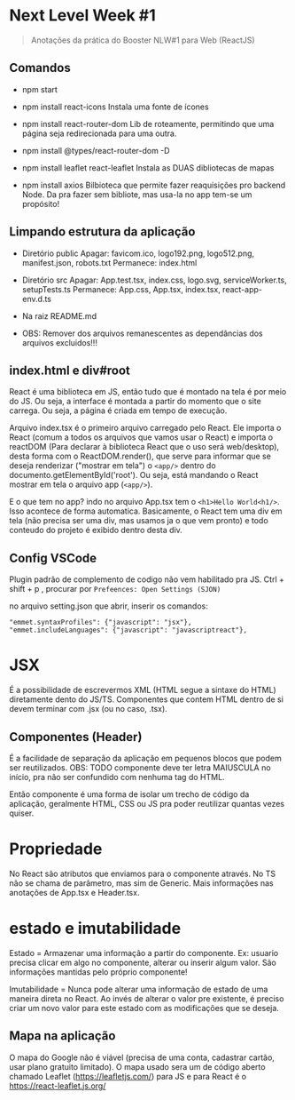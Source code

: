 # Next Level Week #1

> Anotações da prática do Booster NLW#1 para Web (ReactJS)

## Comandos

* npm start

* npm install react-icons
Instala uma fonte de ícones

* npm install react-router-dom
Lib de roteamente, permitindo que uma página seja redirecionada para uma outra.

* npm install @types/react-router-dom -D

* npm install leaflet react-leaflet
Instala as DUAS dibliotecas de mapas

* npm install axios
Bilbioteca que permite fazer reaquisições pro backend Node.
Da pra fazer sem bibliote, mas usa-la no app tem-se um propósito!

## Limpando estrutura da aplicação

* Diretório public
Apagar: favicom.ico, logo192.png, logo512.png, manifest.json, robots.txt
Permanece: index.html

* Diretório src
Apagar: App.test.tsx, index.css, logo.svg, serviceWorker.ts, setupTests.ts
Permanece: App.css, App.tsx, index.tsx, react-app-env.d.ts

* Na raiz
README.md

* OBS: Remover dos arquivos remanescentes as dependâncias dos arquivos excluidos!!!


## index.html e div#root

React é uma biblioteca em JS, então tudo que é montado na tela é por meio do JS. Ou seja, a interface é montada a partir do momento que o site carrega. Ou seja, a página é criada em tempo de execução.

Arquivo index.tsx é o primeiro arquivo carregado pelo React. Ele importa o React (comum a todos os arquivos que vamos usar o React) e importa o reactDOM (Para declarar à biblioteca React que o uso será web/desktop), desta forma com o ReactDOM.render(), que serve para informar que se deseja renderizar ("mostrar em tela") o `<app/>` dentro do documento.getElementById('root'). Ou seja, está mandando o React mostrar em tela o arquivo app (`<app/>`).

E o que tem no app? indo no arquivo App.tsx tem o `<h1>Hello World<h1/>`. Isso acontece de forma automatica. Basicamente, o React tem uma div em tela (não precisa ser uma div, mas usamos ja o que vem pronto) e todo conteudo do projeto é exibido dentro desta div.

## Config VSCode 

Plugin padrão de complemento de codigo não vem habilitado pra JS.
Ctrl + shift + p , procurar por `Prefeences: Open Settings (SJON)`

no arquivo setting.json que abrir, inserir os comandos:
```
"emmet.syntaxProfiles": {"javascript": "jsx"},
"emmet.includeLanguages": {"javascript": "javascriptreact"},
```
# JSX

É a possibilidade de escrevermos XML (HTML segue a sintaxe do HTML) diretamente dento do JS/TS.
Componentes que contem HTML dentro de si devem terminar com .jsx (ou no caso, .tsx).

## Componentes (Header)

É a facilidade de separação da aplicação em pequenos blocos que podem ser reutilizados.
OBS: TODO componente deve ter letra MAIUSCULA no início, pra não ser confundido com nenhuma tag do HTML.

Então componente é uma forma de isolar um trecho de código da aplicação, geralmente HTML, CSS ou JS pra poder reutilizar quantas vezes quiser.

# Propriedade

No React são atributos que enviamos para o componente através. 
No TS não se chama de parâmetro, mas sim de Generic.
Mais informações nas anotações de App.tsx e Header.tsx.

# estado e imutabilidade

Estado = Armazenar uma informação a partir do componente.
Ex: usuario precisa clicar em algo no componente, alterar ou inserir algum valor.
São informações mantidas pelo próprio componente!

Imutabilidade = Nunca pode alterar uma informação de estado de uma maneira direta no React.
Ao invés de alterar o valor pre existente, é preciso criar um novo valor para este estado com as modificações que se deseja.

## Mapa na aplicação

O mapa do Google não é viável (precisa de uma conta, cadastrar cartão, usar plano gratuito limitado).
O mapa usado sera um de código aberto chamado Leaflet (https://leafletjs.com/) para JS e 
para React é o https://react-leaflet.js.org/

